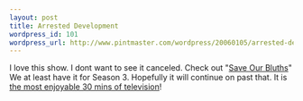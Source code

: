 ```yaml
--- 
layout: post
title: Arrested Development
wordpress_id: 101
wordpress_url: http://www.pintmaster.com/wordpress/20060105/arrested-development/
---
```

I love this show. I dont want to see it canceled. Check out "<a href="http://the-op.com/saveourbluths/">Save Our Bluths</a>" We at least have it for Season 3. Hopefully it will continue on past that. It is <a href="http://www.fox.com/arresteddev/">the most enjoyable 30 mins of television</a>!
